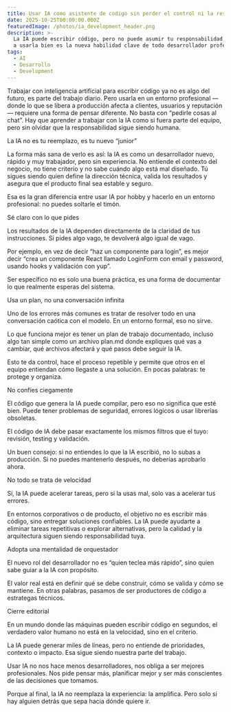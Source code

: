 ```yaml
---
title: Usar IA como asistente de codigo sin perder el control ni la responsabilidad
date: 2025-10-25T00:00:00.000Z
featuredImage: /photos/ia_development_header.png
description: >-
  La IA puede escribir código, pero no puede asumir tu responsabilidad. Aprender
  a usarla bien es la nueva habilidad clave de todo desarrollador profesional.
tags:
  - AI
  - Desarrollo
  - Development
---
```


Trabajar con inteligencia artificial para escribir código ya no es algo del futuro, es parte del trabajo diario. Pero usarla en un entorno profesional —donde lo que se libera a producción afecta a clientes, usuarios y reputación— requiere una forma de pensar diferente. No basta con “pedirle cosas al chat”. Hay que aprender a trabajar con la IA como si fuera parte del equipo, pero sin olvidar que la responsabilidad sigue siendo humana.

La IA no es tu reemplazo, es tu nuevo “junior”

La forma más sana de verlo es así: la IA es como un desarrollador nuevo, rápido y muy trabajador, pero sin experiencia. No entiende el contexto del negocio, no tiene criterio y no sabe cuándo algo está mal diseñado. Tú sigues siendo quien define la dirección técnica, valida los resultados y asegura que el producto final sea estable y seguro.

Esa es la gran diferencia entre usar IA por hobby y hacerlo en un entorno profesional: no puedes soltarle el timón.

Sé claro con lo que pides

Los resultados de la IA dependen directamente de la claridad de tus instrucciones. Si pides algo vago, te devolverá algo igual de vago.

Por ejemplo, en vez de decir “haz un componente para login”, es mejor decir “crea un componente React llamado LoginForm con email y password, usando hooks y validación con yup”.

Ser específico no es solo una buena práctica, es una forma de documentar lo que realmente esperas del sistema.

Usa un plan, no una conversación infinita

Uno de los errores más comunes es tratar de resolver todo en una conversación caótica con el modelo. En un entorno formal, eso no sirve.

Lo que funciona mejor es tener un plan de trabajo documentado, incluso algo tan simple como un archivo plan.md donde expliques qué vas a cambiar, qué archivos afectará y qué pasos debe seguir la IA.

Esto te da control, hace el proceso repetible y permite que otros en el equipo entiendan cómo llegaste a una solución. En pocas palabras: te protege y organiza.

No confíes ciegamente

El código que genera la IA puede compilar, pero eso no significa que esté bien. Puede tener problemas de seguridad, errores lógicos o usar librerías obsoletas.

El código de IA debe pasar exactamente los mismos filtros que el tuyo: revisión, testing y validación.

Un buen consejo: si no entiendes lo que la IA escribió, no lo subas a producción. Si no puedes mantenerlo después, no deberías aprobarlo ahora.

No todo se trata de velocidad

Sí, la IA puede acelerar tareas, pero si la usas mal, solo vas a acelerar tus errores.

En entornos corporativos o de producto, el objetivo no es escribir más código, sino entregar soluciones confiables. La IA puede ayudarte a eliminar tareas repetitivas o explorar alternativas, pero la calidad y la arquitectura siguen siendo responsabilidad tuya.

Adopta una mentalidad de orquestador

El nuevo rol del desarrollador no es “quien teclea más rápido”, sino quien sabe guiar a la IA con propósito.

El valor real está en definir qué se debe construir, cómo se valida y cómo se mantiene. En otras palabras, pasamos de ser productores de código a estrategas técnicos.

Cierre editorial

En un mundo donde las máquinas pueden escribir código en segundos, el verdadero valor humano no está en la velocidad, sino en el criterio.

La IA puede generar miles de líneas, pero no entiende de prioridades, contexto o impacto. Esa sigue siendo nuestra parte del trabajo.

Usar IA no nos hace menos desarrolladores, nos obliga a ser mejores profesionales. Nos pide pensar más, planificar mejor y ser más conscientes de las decisiones que tomamos.

Porque al final, la IA no reemplaza la experiencia: la amplifica. Pero solo si hay alguien detrás que sepa hacia dónde quiere ir.
